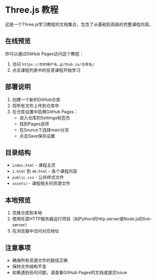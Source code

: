 # Three.js 教程

这是一个Three.js学习教程的文档集合，包含了从基础到高级的完整课程内容。

## 在线预览

你可以通过GitHub Pages访问这个教程：

1. 访问 `https://你的用户名.github.io/仓库名/`
2. 点击课程列表中的任意课程开始学习

## 部署说明

1. 创建一个新的GitHub仓库
2. 将所有文件上传到仓库中
3. 在仓库设置中启用GitHub Pages：
   - 进入仓库的Settings标签页
   - 找到Pages选项
   - 在Source下选择main分支
   - 点击Save保存设置

## 目录结构

- `index.html` - 课程主页
- `1.html` 到 `40.html` - 各个课程内容
- `public.css` - 公共样式文件
- `assets/` - 课程相关的资源文件

## 本地预览

1. 克隆仓库到本地
2. 使用任意HTTP服务器运行项目（如Python的http.server或Node.js的live-server）
3. 在浏览器中访问对应地址

## 注意事项

- 确保所有资源文件的路径正确
- 保持文件结构不变
- 如果遇到任何问题，请查看GitHub Pages的文档或提交Issue